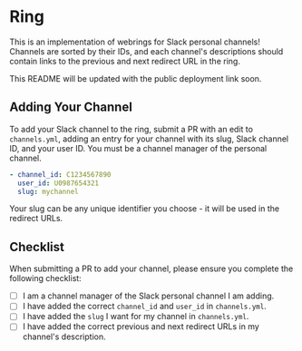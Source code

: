 # Ring
This is an implementation of webrings for Slack personal channels! Channels are sorted by their IDs, and each channel's descriptions should contain links to the previous and next redirect URL in the ring. 

This README will be updated with the public deployment link soon.

## Adding Your Channel
To add your Slack channel to the ring, submit a PR with an edit to `channels.yml`, adding an entry for your channel with its slug, Slack channel ID, and your user ID. You must be a channel manager of the personal channel.

```yaml
- channel_id: C1234567890
  user_id: U0987654321
  slug: mychannel
```
Your slug can be any unique identifier you choose - it will be used in the redirect URLs.

## Checklist
When submitting a PR to add your channel, please ensure you complete the following checklist:
- [ ] I am a channel manager of the Slack personal channel I am adding.
- [ ] I have added the correct `channel_id` and `user_id` in `channels.yml`.
- [ ] I have added the `slug` I want for my channel in `channels.yml`.
- [ ] I have added the correct previous and next redirect URLs in my channel's description.